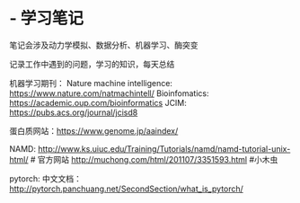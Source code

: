 # - 学习笔记

笔记会涉及动力学模拟、数据分析、机器学习、酶突变

记录工作中遇到的问题，学习的知识，每天总结

机器学习期刊：
Nature machine intelligence: https://www.nature.com/natmachintell/
Bioinfomatics: https://academic.oup.com/bioinformatics
JCIM: https://pubs.acs.org/journal/jcisd8

蛋白质网站：https://www.genome.jp/aaindex/

NAMD: 
      http://www.ks.uiuc.edu/Training/Tutorials/namd/namd-tutorial-unix-html/ # 官方网站
      http://muchong.com/html/201107/3351593.html  #小木虫

pytorch: 
中文文档：http://pytorch.panchuang.net/SecondSection/what_is_pytorch/
